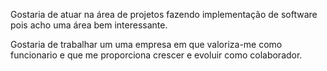 

Gostaria de atuar na área de projetos fazendo implementação de software pois acho uma área bem interessante.

Gostaria de trabalhar um uma empresa em que valoriza-me como funcionario e que me proporciona crescer e evoluir como colaborador.
